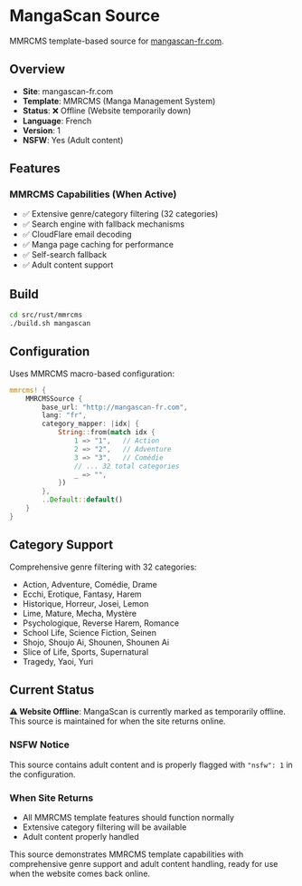 # MangaScan Source

MMRCMS template-based source for [mangascan-fr.com](https://mangascan-fr.com).

## Overview

- **Site**: mangascan-fr.com
- **Template**: MMRCMS (Manga Management System)
- **Status**: ❌ Offline (Website temporarily down)
- **Language**: French
- **Version**: 1
- **NSFW**: Yes (Adult content)

## Features

### MMRCMS Capabilities (When Active)
- ✅ Extensive genre/category filtering (32 categories)
- ✅ Search engine with fallback mechanisms
- ✅ CloudFlare email decoding
- ✅ Manga page caching for performance
- ✅ Self-search fallback
- ✅ Adult content support

## Build

```bash
cd src/rust/mmrcms
./build.sh mangascan
```

## Configuration

Uses MMRCMS macro-based configuration:

```rust
mmrcms! {
    MMRCMSSource {
        base_url: "http://mangascan-fr.com",
        lang: "fr",
        category_mapper: |idx| {
            String::from(match idx {
                1 => "1",   // Action
                2 => "2",   // Adventure  
                3 => "3",   // Comédie
                // ... 32 total categories
                _ => "",
            })
        },
        ..Default::default()
    }
}
```

## Category Support

Comprehensive genre filtering with 32 categories:
- Action, Adventure, Comédie, Drame
- Ecchi, Erotique, Fantasy, Harem
- Historique, Horreur, Josei, Lemon
- Lime, Mature, Mecha, Mystère
- Psychologique, Reverse Harem, Romance
- School Life, Science Fiction, Seinen
- Shojo, Shoujo Ai, Shounen, Shounen Ai
- Slice of Life, Sports, Supernatural
- Tragedy, Yaoi, Yuri

## Current Status

**⚠️ Website Offline**: MangaScan is currently marked as temporarily offline. This source is maintained for when the site returns online.

### NSFW Notice
This source contains adult content and is properly flagged with `"nsfw": 1` in the configuration.

### When Site Returns
- All MMRCMS template features should function normally
- Extensive category filtering will be available
- Adult content properly handled

This source demonstrates MMRCMS template capabilities with comprehensive genre support and adult content handling, ready for use when the website comes back online.